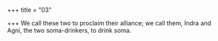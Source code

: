 +++
title = "03"

+++
We call these two to proclaim their alliance; we call them, Indra and Agni, the two soma-drinkers, to drink soma.  